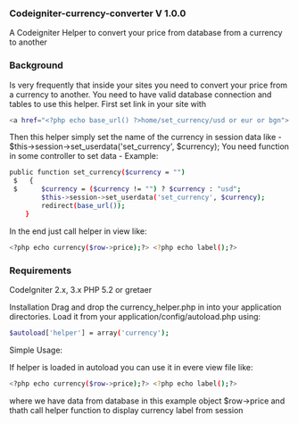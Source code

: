 ### Codeigniter-currency-converter V 1.0.0
A Codeigniter Helper to convert your price from database from a currency to another

### Background

Is very frequently that inside your sites you need to convert your price from a currency to another.
You need to have valid database connection and tables to use this helper.
First set link in your site with
```sh
<a href="<?php echo base_url() ?>home/set_currency/usd or eur or bgn">
```
Then this helper simply set the name of the currency in session data like - $this->session->set_userdata('set_currency', $currency);
You need function in some controller to set data - Example:
```sh
public function set_currency($currency = "")
 $   {
 $      $currency = ($currency != "") ? $currency : "usd";
        $this->session->set_userdata('set_currency', $currency);
        redirect(base_url());
    }
```
In the end just call helper in view like:
```sh
<?php echo currency($row->price);?> <?php echo label();?>
```
### Requirements

CodeIgniter 2.x, 3.x
PHP 5.2 or gretaer

Installation
Drag and drop the currency_helper.php in into your application directories. Load it from your application/config/autoload.php using:
```sh
$autoload['helper'] = array('currency');
```
Simple Usage:

If helper is loaded in autoload you can use it in evere view file like:
```sh
<?php echo currency($row->price);?> <?php echo label();?>
```
where we have data from database in this example object $row->price and <?php echo label();?> thath call helper function to display currency
label from session
